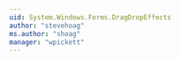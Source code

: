```yaml
---
uid: System.Windows.Forms.DragDropEffects
author: "stevehoag"
ms.author: "shoag"
manager: "wpickett"
---
```


